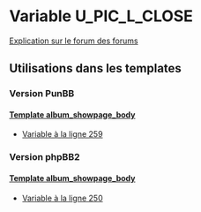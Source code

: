 # Variable U_PIC_L_CLOSE
[Explication sur le forum des forums](http://forum.forumactif.com/t294113-listing-des-variables#U_PIC_L_CLOSE)
## Utilisations dans les templates
### Version PunBB
#### [Template album_showpage_body](punbb/album_showpage_body.md)
* [Variable à la ligne 259](../punbb/album_showpage_body.tpl#L259)
### Version phpBB2
#### [Template album_showpage_body](subsilver/album_showpage_body.md)
* [Variable à la ligne 250](../subsilver/album_showpage_body.tpl#L250)